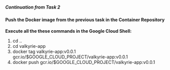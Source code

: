 <h5>Continuation from Task 2</h4>

<h4>Push the Docker image from the previous task in the Container Repository</h5>

**Execute all the these commands in the Google Cloud Shell:** <br>
1. cd .. <br>
2. cd valkyrie-app <br>
3. docker tag valkyrie-app:v0.0.1 gcr.io/$GOOGLE_CLOUD_PROJECT/valkyrie-app:v0.0.1 <br>
4. docker push gcr.io/$GOOGLE_CLOUD_PROJECT/valkyrie-app:v0.0.1 <br>

